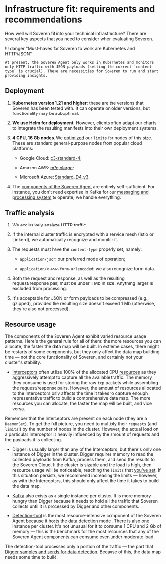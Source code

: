 # Infrastructure fit: requirements and recommendations

How well will Soveren fit into your technical infrastructure? There are several key aspects that you need to consider when evaluating Soveren.

!!! danger "Must-haves for Soveren to work are Kubernetes and HTTP/JSON"

    At present, the Soveren Agent only works in Kubernetes and monitors only HTTP traffic with JSON payloads (setting the correct `content-type` is crucial). These are necessities for Soveren to run and start providing insights.

## Deployment

1. **Kubernetes version 1.21 and higher**: these are the versions that Soveren has been tested with. It can operate on older versions, but functionality may be suboptimal.

2. **We use Helm for deployment**. However, clients often adapt our charts to integrate the resulting manifests into their own deployment systems.

3. **4 CPU, 16 Gb nodes**. We [optimized](../../administration/configuring-agent/#resource-limits) our `limits` for nodes of this size. These are standard general-purpose nodes from popular cloud platforms:

    * Google Cloud: [c3-standard-4](https://cloud.google.com/compute/all-pricing#c3_standard_machine_types);

    * Amazon AWS: [m7g.xlarge](https://aws.amazon.com/ec2/instance-types/#General_Purpose);

    * Microsoft Azure: [Standard_D4_v3](https://learn.microsoft.com/en-us/azure/virtual-machines/dv3-dsv3-series#dv3-series).

4. The [components of the Soveren Agent](../overview/#soveren-agent) are entirely self-sufficient. For instance, you don't need expertise in Kafka for our [messaging and processing system](../traffic-processing/) to operate; we handle everything.

## Traffic analysis

1. We exclusively analyze HTTP traffic.

2. If the internal cluster traffic is encrypted with a service mesh (Istio or Linkerd), we automatically recognize and monitor it.

3. The requests must have the `content-type` properly set, namely:

    * `application/json`: our preferred mode of operation;

    * `application/x-www-form-urlencoded`: we also recognize form data.

4. Both the request and response, as well as the resulting request/response pair, must be under 1 Mb in size. Anything larger is excluded from processing.

5. It's acceptable for JSON or form payloads to be compressed (e.g., gzipped), provided the resulting size doesn't exceed 1 Mb (otherwise, they're also not processed).

## Resource usage

The components of the Soveren Agent exhibit varied resource usage patterns. Here's the general rule for all of them: the more resources you can allocate, the faster the data map will be built. In extreme cases, there might be restarts of some components, but they only affect the data map building time — not the core functionality of Soveren, and certainly not your cluster's stability.

* [Interceptors](../traffic-interception/) often utilize 100% of the allocated CPU [resources](../../administration/configuring-agent/#interceptors) as they aggressively attempt to capture all the available traffic. The memory they consume is used for storing the raw `tcp` packets while assembling the request/response pairs. However, the amount of resources allocated to the Interceptors only affects the time it takes to capture enough representative traffic to build a comprehensive data map. The more resources you can allocate, the faster the map will be built, and vice versa.

Remember that the Interceptors are present on each node (they are a `DaemonSet`). To get the full picture, you need to multiply their `requests` (and `limits`!) by the number of nodes in the cluster. However, the actual load on a particular Interceptor is heavily influenced by the amount of requests and the payloads it is collecting.

* [Digger](../traffic-processing/) is usually larger than any of the Interceptors, but there's only one instance of Digger in the cluster. Digger requires memory to read the collected payloads from Kafka, process them, and send the results to the Soveren Cloud. If the cluster is sizable and the load is high, then resource usage will be noticeable, reaching the `limits` that [you've set](../../administration/configuring-agent/#digger). If this situation persists, we recommend increasing the limits — however, as with the Interceptors, this should only affect the time it takes to build the data map.

* [Kafka](../../administration/configuring-agent/#kafka) also exists as a single instance per cluster. It is more memory-hungry than Digger because it needs to hold all the traffic that Soveren collects until it is processed by Digger and other components.

* [Detection-tool](../../administration/configuring-agent/#detection-tool) is the most resource-intensive component of the Soveren Agent because it hosts the data detection model. There is also one instance per cluster. It's not unusual for it to consume 1 CPU and 2 Gb of memory — this is the benchmark for the most resources that any of the Soveren Agent components can consume even under moderate load.

The detection-tool processes only a portion of the traffic — the part that [Digger samples and sends for data detection](../traffic-processing/#url-clustering-sampling-and-data-detection). Because of this, the data map needs some time to build.